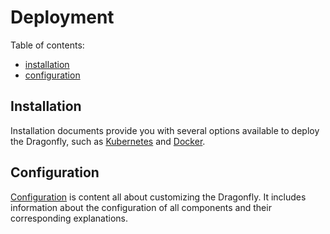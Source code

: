 # Deployment

Table of contents:

* [installation](installation/README.md)
* [configuration](configuration)

## Installation

Installation documents provide you with several options available to
deploy the Dragonfly, such as [Kubernetes](installation/kubernetes/README.md)
and [Docker](installation/docker/README.md).

## Configuration

[Configuration](configuration) is content all about customizing the Dragonfly.
It includes information about the configuration of all components and
their corresponding explanations.
